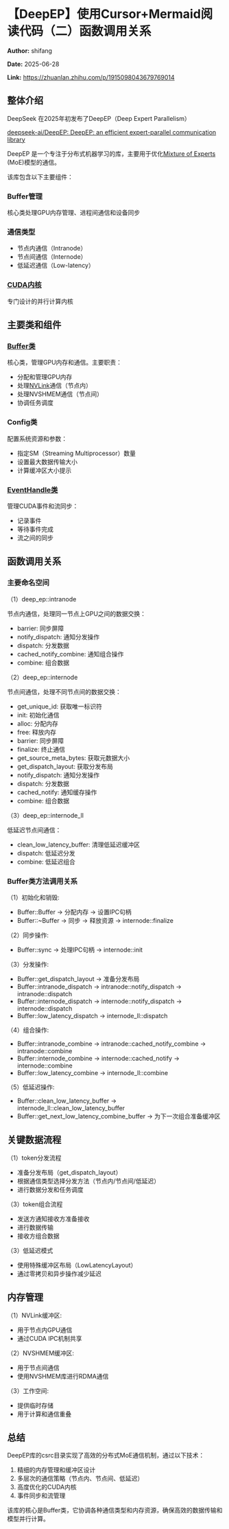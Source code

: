 # 【DeepEP】使用Cursor+Mermaid阅读代码（二）函数调用关系

**Author:** shifang

**Date:** 2025-06-28

**Link:** https://zhuanlan.zhihu.com/p/1915098043679769014

## 整体介绍

DeepSeek 在2025年初发布了DeepEP（Deep Expert Parallelism）

[deepseek-ai/DeepEP: DeepEP: an efficient expert-parallel communication library](https://link.zhihu.com/?target=https%3A//github.com/deepseek-ai/DeepEP/tree/main)

DeepEP 是一个专注于分布式机器学习的库，主要用于优化[Mixture of Experts](https://zhida.zhihu.com/search?content_id=258724382&content_type=Article&match_order=1&q=Mixture+of+Experts&zhida_source=entity) (MoE)模型的通信。

该库包含以下主要组件：

### Buffer管理

核心类处理GPU内存管理、进程间通信和设备同步

### 通信类型

-   节点内通信（Intranode）
-   节点间通信（Internode）
-   低延迟通信（Low-latency）

### [CUDA内核](https://zhida.zhihu.com/search?content_id=258724382&content_type=Article&match_order=1&q=CUDA%E5%86%85%E6%A0%B8&zhida_source=entity)

专门设计的并行计算内核

## 主要类和组件

### [Buffer类](https://zhida.zhihu.com/search?content_id=258724382&content_type=Article&match_order=1&q=Buffer%E7%B1%BB&zhida_source=entity)

核心类，管理GPU内存和通信。主要职责：

-   分配和管理GPU内存
-   处理[NVLink](https://zhida.zhihu.com/search?content_id=258724382&content_type=Article&match_order=1&q=NVLink&zhida_source=entity)通信（节点内）
-   处理NVSHMEM通信（节点间）
-   协调任务调度

### Config类

配置系统资源和参数：

-   指定SM（Streaming Multiprocessor）数量
-   设置最大数据传输大小
-   计算缓冲区大小提示

### [EventHandle类](https://zhida.zhihu.com/search?content_id=258724382&content_type=Article&match_order=1&q=EventHandle%E7%B1%BB&zhida_source=entity)

管理CUDA事件和流同步：

-   记录事件
-   等待事件完成
-   流之间的同步

## 函数调用关系

### 主要命名空间

（1）deep\_ep::intranode

节点内通信，处理同一节点上GPU之间的数据交换：

-   barrier: 同步屏障
-   notify\_dispatch: 通知分发操作
-   dispatch: 分发数据
-   cached\_notify\_combine: 通知组合操作
-   combine: 组合数据

（2）deep\_ep::internode

节点间通信，处理不同节点间的数据交换：

-   get\_unique\_id: 获取唯一标识符
-   init: 初始化通信
-   alloc: 分配内存
-   free: 释放内存
-   barrier: 同步屏障
-   finalize: 终止通信
-   get\_source\_meta\_bytes: 获取元数据大小
-   get\_dispatch\_layout: 获取分发布局
-   notify\_dispatch: 通知分发操作
-   dispatch: 分发数据
-   cached\_notify: 通知缓存操作
-   combine: 组合数据

（3）deep\_ep::internode\_ll

低延迟节点间通信：

-   clean\_low\_latency\_buffer: 清理低延迟缓冲区
-   dispatch: 低延迟分发
-   combine: 低延迟组合

### Buffer类方法调用关系

（1）初始化和销毁:

-   Buffer::Buffer → 分配内存 → 设置IPC句柄
-   Buffer::~Buffer → 同步 → 释放资源 → internode::finalize

（2）同步操作:

-   Buffer::sync → 处理IPC句柄 → internode::init

（3）分发操作:

-   Buffer::get\_dispatch\_layout → 准备分发布局
-   Buffer::intranode\_dispatch → intranode::notify\_dispatch → intranode::dispatch
-   Buffer::internode\_dispatch → internode::notify\_dispatch → internode::dispatch
-   Buffer::low\_latency\_dispatch → internode\_ll::dispatch

（4）组合操作:

-   Buffer::intranode\_combine → intranode::cached\_notify\_combine → intranode::combine
-   Buffer::internode\_combine → internode::cached\_notify → internode::combine
-   Buffer::low\_latency\_combine → internode\_ll::combine

（5）低延迟操作:

-   Buffer::clean\_low\_latency\_buffer → internode\_ll::clean\_low\_latency\_buffer
-   Buffer::get\_next\_low\_latency\_combine\_buffer → 为下一次组合准备缓冲区

## 关键数据流程

（1）token分发流程

-   准备分发布局（get\_dispatch\_layout）
-   根据通信类型选择分发方法（节点内/节点间/低延迟）
-   进行数据分发和任务调度

（3）token组合流程

-   发送方通知接收方准备接收
-   进行数据传输
-   接收方组合数据

（3）低延迟模式

-   使用特殊缓冲区布局（LowLatencyLayout）
-   通过零拷贝和异步操作减少延迟

## 内存管理

（1）NVLink缓冲区:

-   用于节点内GPU通信
-   通过CUDA IPC机制共享

（2）NVSHMEM缓冲区:

-   用于节点间通信
-   使用NVSHMEM库进行RDMA通信

（3）工作空间:

-   提供临时存储
-   用于计算和通信重叠

## 总结

DeepEP库的csrc目录实现了高效的分布式MoE通信机制，通过以下技术：

1.  精细的内存管理和缓冲区设计
2.  多层次的通信策略（节点内、节点间、低延迟）
3.  高度优化的CUDA内核
4.  事件同步和流管理

该库的核心是Buffer类，它协调各种通信类型和内存资源，确保高效的数据传输和模型并行计算。